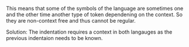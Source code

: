 This means that some of the symbols of the language are sometimes one and the other time another type of token dependening on the context. So they are non-context free and thus cannot be regular.

Solution:
The indentation requires a context in both langauges as the previous indentaion needs to be known.
